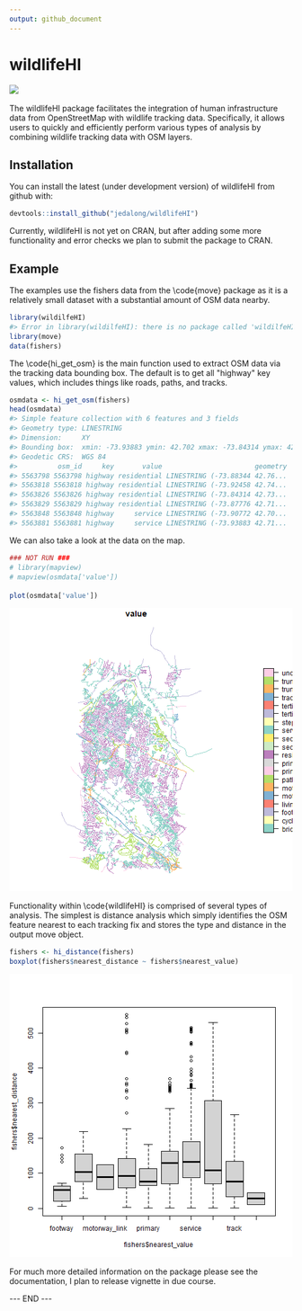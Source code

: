 ```yaml
---
output: github_document
---
```


<!-- README.md is generated from README.Rmd. Please edit that file -->



# wildlifeHI

[![](https://cranlogs.r-pkg.org/badges/wildlifeHI)](https://cran.r-project.org/package=wildlifeHI)

The wildlifeHI package facilitates the integration of human infrastructure data from OpenStreetMap with wildlife tracking data. Specifically, it allows users to quickly and efficiently perform various types of analysis by combining wildlife tracking data with OSM layers.

## Installation

You can install the latest (under development version) of wildlifeHI from github with:


```r
devtools::install_github("jedalong/wildlifeHI")
```

Currently, wildlifeHI is not yet on CRAN, but after adding some more functionality and error checks we plan to submit the package to CRAN. 

## Example

The examples use the fishers data from the \code{move} package as it is a relatively small dataset with a substantial amount of OSM data nearby.


```r
library(wildilfeHI)
#> Error in library(wildilfeHI): there is no package called 'wildilfeHI'
library(move)
data(fishers)
```

The \code{hi_get_osm} is the main function used to extract OSM data via the tracking data bounding box. The default is to get all "highway" key values, which includes things like roads, paths, and tracks.


```r
osmdata <- hi_get_osm(fishers)
head(osmdata)
#> Simple feature collection with 6 features and 3 fields
#> Geometry type: LINESTRING
#> Dimension:     XY
#> Bounding box:  xmin: -73.93883 ymin: 42.702 xmax: -73.84314 ymax: 42.76379
#> Geodetic CRS:  WGS 84
#>          osm_id     key       value                       geometry
#> 5563798 5563798 highway residential LINESTRING (-73.88344 42.76...
#> 5563818 5563818 highway residential LINESTRING (-73.92458 42.74...
#> 5563826 5563826 highway residential LINESTRING (-73.84314 42.73...
#> 5563829 5563829 highway residential LINESTRING (-73.87776 42.71...
#> 5563848 5563848 highway     service LINESTRING (-73.90772 42.70...
#> 5563881 5563881 highway     service LINESTRING (-73.93883 42.71...
```

We can also take a look at the data on the map. 


```r
### NOT RUN ###
# library(mapview)
# mapview(osmdata['value'])

plot(osmdata['value'])
```

![plot of chunk unnamed-chunk-3](README-unnamed-chunk-3-1.png)

Functionality within \code{wildlifeHI} is comprised of several types of analysis. The simplest is distance analysis which simply identifies the OSM feature nearest to each tracking fix and stores the type and distance in the output move object.


```r
fishers <- hi_distance(fishers)
boxplot(fishers$nearest_distance ~ fishers$nearest_value)
```

![plot of chunk unnamed-chunk-4](README-unnamed-chunk-4-1.png)


For much more detailed information on the package please see the documentation, I plan to release vignette in due course.

--- END --- 
